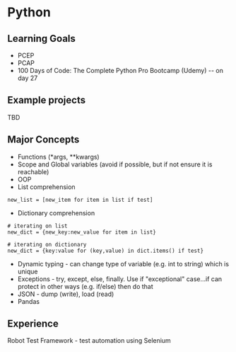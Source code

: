 # Python

## Learning Goals
- PCEP
- PCAP
- 100 Days of Code: The Complete Python Pro Bootcamp (Udemy) -- on day 27

## Example projects
TBD

## Major Concepts
- Functions (*args, **kwargs)
- Scope and Global variables (avoid if possible, but if not ensure it is reachable)
- OOP
- List comprehension 
```
new_list = [new_item for item in list if test]
```
- Dictionary comprehension
```
# iterating on list
new_dict = {new_key:new_value for item in list}

# iterating on dictionary
new_dict = {key:value for (key,value) in dict.items() if test}
```
- Dynamic typing - can change type of variable (e.g. int to string) which is unique
- Exceptions - try, except, else, finally. Use if "exceptional" case...if can protect in other ways (e.g. if/else) then do that
- JSON - dump (write), load (read)
- Pandas

## Experience
Robot Test Framework - test automation using Selenium
